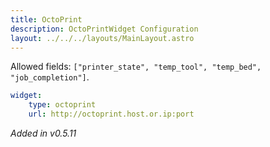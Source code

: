 ```yaml
---
title: OctoPrint
description: OctoPrintWidget Configuration
layout: ../../../layouts/MainLayout.astro
---
```


Allowed fields: `["printer_state", "temp_tool", "temp_bed", "job_completion"]`.

```yaml
widget:
    type: octoprint
    url: http://octoprint.host.or.ip:port
```

*Added in v0.5.11*
